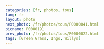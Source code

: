 ```yaml
---
categories: [fr, photos, tous]
lang: fr
layout: photo
next_photo: /fr/photos/tous/P0000041.html
picname: P0000191
prev_photo: /fr/photos/tous/P0000022.html
tags: [Green Grass, Ingo, Willys]
---
```

